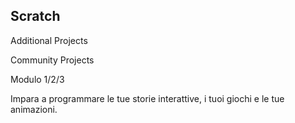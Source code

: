 ## Scratch

Additional Projects

Community Projects

Modulo 1/2/3

Impara a programmare le tue storie interattive, i tuoi giochi e le tue animazioni.